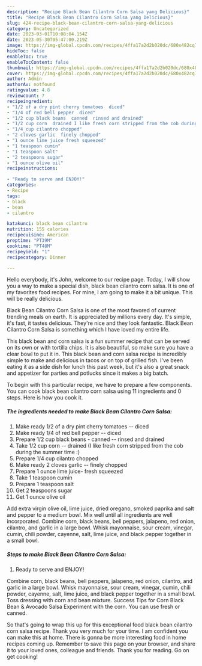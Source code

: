 ```yaml
---
description: "Recipe Black Bean Cilantro Corn Salsa yang Delicious}"
title: "Recipe Black Bean Cilantro Corn Salsa yang Delicious}"
slug: 424-recipe-black-bean-cilantro-corn-salsa-yang-delicious
category: Uncategorized
date: 2023-03-01T10:08:04.154Z
date: 2023-05-30T05:47:00.219Z
image: https://img-global.cpcdn.com/recipes/4ffa17a2d2b020dc/680x482cq70/black-bean-cilantro-corn-salsa-recipe-main-photo.jpg
hideToc: false
enableToc: true
enableTocContent: false
thumbnail: https://img-global.cpcdn.com/recipes/4ffa17a2d2b020dc/680x482cq70/black-bean-cilantro-corn-salsa-recipe-main-photo.jpg
cover: https://img-global.cpcdn.com/recipes/4ffa17a2d2b020dc/680x482cq70/black-bean-cilantro-corn-salsa-recipe-main-photo.jpg
author: Admin
authorAv: notfound
ratingvalue: 4.8
reviewcount: 7
recipeingredient:
- "1/2 of a dry pint cherry tomatoes  diced"
- "1/4 of red bell pepper  diced"
- "1/2 cup black beans  canned  rinsed and drained"
- "1/2 cup corn  drained I like fresh corn stripped from the cob during the summer time "
- "1/4 cup cilantro chopped"
- "2 cloves garlic  finely chopped"
- "1 ounce lime juice fresh squeezed"
- "1 teaspoon cumin"
- "1 teaspoon salt"
- "2 teaspoons sugar"
- "1 ounce olive oil"
recipeinstructions:

- "Ready to serve and ENJOY!"
categories:
- Recipe
tags:
- black
- bean
- cilantro

katakunci: black bean cilantro 
nutrition: 155 calories
recipecuisine: American
preptime: "PT39M"
cooktime: "PT48M"
recipeyield: "1"
recipecategory: Dinner

---
```



Hello everybody, it's John, welcome to our recipe page. Today, I will show you a way to make a special dish, black bean cilantro corn salsa. It is one of my favorites food recipes. For mine, I am going to make it a bit unique. This will be really delicious.

Black Bean Cilantro Corn Salsa is one of the most favored of current trending meals on earth. It is appreciated by millions every day. It's simple, it's fast, it tastes delicious. They're nice and they look fantastic. Black Bean Cilantro Corn Salsa is something which I have loved my entire life.

This black bean and corn salsa is a fun summer recipe that can be served on its own or with tortilla chips. It is also beautiful, so make sure you have a clear bowl to put it in. This black bean and corn salsa recipe is incredibly simple to make and delicious in tacos or on top of grilled fish. I&#39;ve been eating it as a side dish for lunch this past week, but it&#39;s also a great snack and appetizer for parties and potlucks since it makes a big batch.


To begin with this particular recipe, we have to prepare a few components. You can cook black bean cilantro corn salsa using 11 ingredients and 0 steps. Here is how you cook it.

<!--inarticleads1-->

##### The ingredients needed to make Black Bean Cilantro Corn Salsa:

1. Make ready 1/2 of a dry pint cherry tomatoes -- diced
1. Make ready 1/4 of red bell pepper -- diced
1. Prepare 1/2 cup black beans - canned -- rinsed and drained
1. Take 1/2 cup corn -- drained (I like fresh corn stripped from the cob during the summer time :)
1. Prepare 1/4 cup cilantro chopped
1. Make ready 2 cloves garlic -- finely chopped
1. Prepare 1 ounce lime juice- fresh squeezed
1. Take 1 teaspoon cumin
1. Prepare 1 teaspoon salt
1. Get 2 teaspoons sugar
1. Get 1 ounce olive oil


Add extra virgin olive oil, lime juice, dried oregano, smoked paprika and salt and pepper to a medium bowl. Mix well until all ingredients are well incorporated. Combine corn, black beans, bell peppers, jalapeno, red onion, cilantro, and garlic in a large bowl. Whisk mayonnaise, sour cream, vinegar, cumin, chili powder, cayenne, salt, lime juice, and black pepper together in a small bowl. 

<!--inarticleads2-->

##### Steps to make Black Bean Cilantro Corn Salsa:


1. Ready to serve and ENJOY!

Combine corn, black beans, bell peppers, jalapeno, red onion, cilantro, and garlic in a large bowl. Whisk mayonnaise, sour cream, vinegar, cumin, chili powder, cayenne, salt, lime juice, and black pepper together in a small bowl. Toss dressing with corn and bean mixture. Success Tips for Corn Black Bean &amp; Avocado Salsa Experiment with the corn. You can use fresh or canned. 

So that's going to wrap this up for this exceptional food black bean cilantro corn salsa recipe. Thank you very much for your time. I am confident you can make this at home. There is gonna be more interesting food in home recipes coming up. Remember to save this page on your browser, and share it to your loved ones, colleague and friends. Thank you for reading. Go on get cooking!
